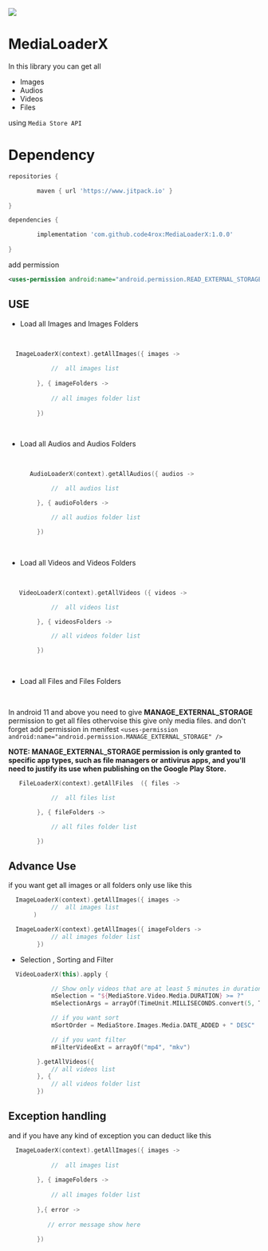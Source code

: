 [![](https://jitpack.io/v/code4rox/MediaLoaderX.svg)](https://jitpack.io/#code4rox/MediaLoaderX)


MediaLoaderX
====

In this library you can get all 

- Images 
- Audios
- Videos
- Files

using ```Media Store API``` 

# Dependency

```gradle
repositories {

        maven { url 'https://www.jitpack.io' } 
        
}
```


```gradle
dependencies {

        implementation 'com.github.code4rox:MediaLoaderX:1.0.0'
        
}
```



add permission

```xml
<uses-permission android:name="android.permission.READ_EXTERNAL_STORAGE"/>
```

## USE
- Load all Images and Images Folders

<br>

```kotlin
  ImageLoaderX(context).getAllImages({ images ->
  
            //  all images list 
            
        }, { imageFolders ->
        
            // all images folder list
            
        })
```
<br>

- Load all Audios and Audios Folders

<br>

```kotlin
      AudioLoaderX(context).getAllAudios({ audios ->

            //  all audios list

        }, { audioFolders ->

            // all audios folder list

        })

```



<br>

- Load all Videos and Videos Folders

<br>

```kotlin
   VideoLoaderX(context).getAllVideos ({ videos ->

            //  all videos list 

        }, { videosFolders ->

            // all videos folder list

        })
```
<br>

- Load all Files and Files Folders

<br>

In android 11 and above you need to give  **MANAGE_EXTERNAL_STORAGE**  permission to get all files othervoise this give only media files.
and don't forget add permission in menifest    ```<uses-permission android:name="android.permission.MANAGE_EXTERNAL_STORAGE" />```

**NOTE: MANAGE_EXTERNAL_STORAGE permission is only granted to specific app types, such as file managers or antivirus apps, and you'll need to justify its use when publishing on the Google Play Store.**


```kotlin
   FileLoaderX(context).getAllFiles  ({ files ->

            //  all files list

        }, { fileFolders ->

            // all files folder list

        })

```
 
## Advance Use

if you want get all images or all folders only use like this 



```kotlin
  ImageLoaderX(context).getAllImages({ images ->
            //  all images list  
       )
```


```kotlin
  ImageLoaderX(context).getAllImages({ imageFolders ->
            // all images folder list
        })
```

- Selection , Sorting and Filter

```kotlin 
  VideoLoaderX(this).apply {

            // Show only videos that are at least 5 minutes in duration.
            mSelection = "${MediaStore.Video.Media.DURATION} >= ?"
            mSelectionArgs = arrayOf(TimeUnit.MILLISECONDS.convert(5, TimeUnit.MINUTES).toString())

            // if you want sort
            mSortOrder = MediaStore.Images.Media.DATE_ADDED + " DESC"

            // if you want filter
            mFilterVideoExt = arrayOf("mp4", "mkv")

        }.getAllVideos({
            // all videos list
        }, {
            // all videos folder list
        })

```



## Exception handling

and if you have any kind of exception you can deduct like this 



```kotlin
  ImageLoaderX(context).getAllImages({ images ->
  
            //  all images list 
            
        }, { imageFolders ->
        
            // all images folder list
            
        },{ error ->
        
           // error message show here
        
        })
```
